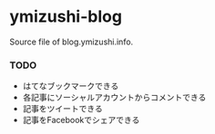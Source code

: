 # ymizushi-blog

Source file of blog.ymizushi.info.

### TODO

- はてなブックマークできる
- 各記事にソーシャルアカウントからコメントできる
- 記事をツイートできる
- 記事をFacebookでシェアできる
